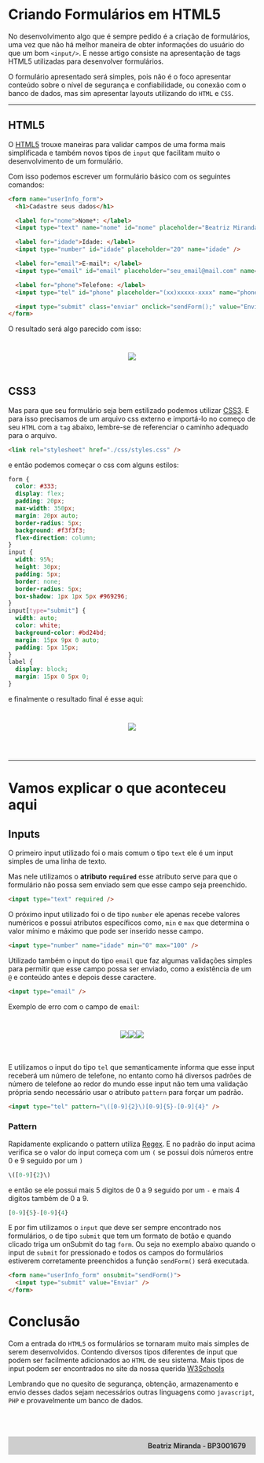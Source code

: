 # Criando Formulários em HTML5

No desenvolvimento algo que é sempre pedido é a criação de formulários, uma vez que não há melhor maneira de obter informações do usuário do que um bom `<input/>`. E nesse artigo consiste na apresentação de tags HTML5 utilizadas para desenvolver formulários.

O formulário apresentado será simples, pois não é o foco apresentar conteúdo sobre o nível de segurança e confiabilidade, ou conexão com o banco de dados, mas sim apresentar layouts utilizando do `HTML` e `CSS`.

<hr />

## HTML5

O [HTML5](https://www.w3.org/TR/html52/) trouxe maneiras para validar campos de uma forma mais simplificada e também novos tipos de `input` que facilitam muito o desenvolvimento de um formulário.

Com isso podemos escrever um formulário básico com os seguintes comandos:

```html
<form name="userInfo_form">
  <h1>Cadastre seus dados</h1>

  <label for="nome">Nome*: </label>
  <input type="text" name="nome" id="nome" placeholder="Beatriz Miranda" required />

  <label for="idade">Idade: </label>
  <input type="number" id="idade" placeholder="20" name="idade" />

  <label for="email">E-mail*: </label>
  <input type="email" id="email" placeholder="seu_email@mail.com" name="email" required />

  <label for="phone">Telefone: </label>
  <input type="tel" id="phone" placeholder="(xx)xxxxx-xxxx" name="phone" />

  <input type="submit" class="enviar" onclick="sendForm();" value="Enviar" />
</form>
```

O resultado será algo parecido com isso:

<div  class="centerImg">
<img src="./img/formUnfinished.png" style="margin-bottom: 10px"/>
</div>

## CSS3

Mas para que seu formulário seja bem estilizado podemos utilizar [CSS3](https://www.w3.org/TR/2001/WD-css3-roadmap-20010523/). E para isso precisamos de um arquivo css externo e importá-lo no começo de seu `HTML` com a `tag` abaixo, lembre-se de referenciar o caminho adequado para o arquivo.

```html
<link rel="stylesheet" href="./css/styles.css" />
```

e então podemos começar o css com alguns estilos:

```css
form {
  color: #333;
  display: flex;
  padding: 20px;
  max-width: 350px;
  margin: 20px auto;
  border-radius: 5px;
  background: #f3f3f3;
  flex-direction: column;
}
input {
  width: 95%;
  height: 30px;
  padding: 5px;
  border: none;
  border-radius: 5px;
  box-shadow: 1px 1px 5px #969296;
}
input[type="submit"] {
  width: auto;
  color: white;
  background-color: #bd24bd;
  margin: 15px 9px 0 auto;
  padding: 5px 15px;
}
label {
  display: block;
  margin: 15px 0 5px 0;
}
```

e finalmente o resultado final é esse aqui:

<div  class="centerImg">
<img src="./img/formFinished.png" style="margin-bottom: 10px"/>
</div>

<hr style="margin-top: 50px"/>

# Vamos explicar o que aconteceu aqui

## Inputs

O primeiro input utilizado foi o mais comum o tipo `text` ele é um input simples de uma linha de texto.

Mas nele utilizamos o **atributo `required`** esse atributo serve para que o formulário não possa sem enviado sem que esse campo seja preenchido.

```html
<input type="text" required />
```

O próximo input utilizado foi o de tipo `number` ele apenas recebe valores numéricos e possui atributos específicos como, `min` e `max` que determina o valor mínimo e máximo que pode ser inserido nesse campo.

```html
<input type="number" name="idade" min="0" max="100" />
```

Utilizado também o input do tipo `email` que faz algumas validações simples para permitir que esse campo possa ser enviado, como a existência de um `@` e conteúdo antes e depois desse caractere.

```html
<input type="email" />
```

Exemplo de erro com o campo de `email`:

<div  class="centerImg">
<img src="./img/noArroba.png" style="margin-bottom: 10px"/>
<img src="./img/noBefore.png" style="margin-bottom: 10px"/>
<img src="./img/noAfter.png" style="margin-bottom: 10px"/>
</div>

E utilizamos o input do tipo `tel` que semanticamente informa que esse input receberá um número de telefone, no entanto como há diversos padrões de número de telefone ao redor do mundo esse input não tem uma validação própria sendo necessário usar o atributo `pattern` para forçar um padrão.

```html
<input type="tel" pattern="\([0-9]{2}\)[0-9]{5}-[0-9]{4}" />
```

### Pattern

Rapidamente explicando o pattern utiliza [Regex](https://regexr.com/).
E no padrão do input acima verifica se o valor do input começa com um `(` se possui dois números entre 0 e 9 seguido por um `)`

```js
\([0-9]{2}\)
```

e então se ele possui mais 5 digitos de 0 a 9 seguido por um `-` e mais 4 digitos também de 0 a 9.

```js
[0-9]{5}-[0-9]{4}
```

E por fim utilizamos o `input` que deve ser sempre encontrado nos formulários, o de tipo `submit` que tem um formato de botão e quando clicado triga um onSubmit do tag `form`. Ou seja no exemplo abaixo quando o input de `submit` for pressionado e todos os campos do formulários estiverem corretamente preenchidos a função `sendForm()` será executada.

```html
<form name="userInfo_form" onsubmit="sendForm()">
  <input type="submit" value="Enviar" />
</form>
```

# Conclusão

Com a entrada do `HTML5` os formulários se tornaram muito mais simples de serem desenvolvidos. Contendo diversos tipos diferentes de input que podem ser facilmente adicionados ao `HTML` de seu sistema. Mais tipos de input podem ser encontrados no site da nossa querida [W3Schools](https://www.w3schools.com/html/html_form_input_types.asp)

Lembrando que no quesito de segurança, obtenção, armazenamento e envio desses dados sejam necessários outras linguagens como `javascript`, `PHP` e provavelmente um banco de dados.

<style>
  .centerImg {
    display: flex; 
    justify-content: center;
    margin: 40px 0;
  }
  footer{ 
    background: #cecece;
    color: #333;
    padding: 10px 20px;
    font-weight: bold;
    text-align: right;
  }
</style>

<br/>
<br/>
<br/>
<footer style="margin-top: auto">
  Beatriz Miranda - BP3001679
</footer>
